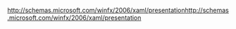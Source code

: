 <span data-ttu-id="83e49-101">http://schemas.microsoft.com/winfx/2006/xaml/presentation</span><span class="sxs-lookup"><span data-stu-id="83e49-101">http://schemas.microsoft.com/winfx/2006/xaml/presentation</span></span>